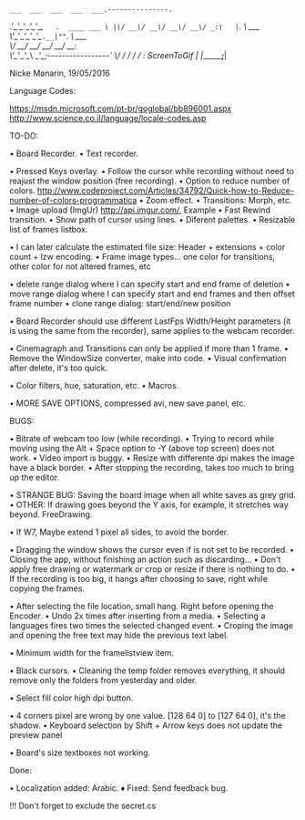 ﻿    ___  ___  ___  ___  ___.---------------.
  .'\__\'\__\'\__\'\__\'\__,`   .  ____ ___ \
  |\/ __\/ __\/ __\/ __\/ _:\   |`.  \  \___ \
   \\'\__\'\__\'\__\'\__\'\_`.__|""`. \  \___ \
    \\/ __\/ __\/ __\/ __\/ __:                \
     \\'\__\'\__\'\__\ \__\'\_;-----------------`
      \\/   \/   \/   \/   \/ :   ScreenToGif   |
       \|______________________;________________|

Nicke Manarin, 19/05/2016

Language Codes:

https://msdn.microsoft.com/pt-br/goglobal/bb896001.aspx
http://www.science.co.il/language/locale-codes.asp

TO-DO:

• Board Recorder.
• Text recorder.

• Pressed Keys overlay.
• Follow the cursor while recording without need to reajust the window position (free recording).
• Option to reduce number of colors.  http://www.codeproject.com/Articles/34792/Quick-how-to-Reduce-number-of-colors-programmatica
• Zoom effect.
• Transitions: Morph, etc.
• Image upload (ImgUr)  http://api.imgur.com/, Example 
• Fast Rewind transition.
• Show path of cursor using lines.
• Diferent palettes.
• Resizable list of frames listbox. 

• I can later calculate the estimated file size: Header + extensions + color count + lzw encoding.
• Frame image types... one color for transitions, other color for not altered frames, etc

• delete range dialog where I can specify start and end frame of deletion
• move range dialog where I can specify start and end frames and then offset frame number
• clone range dialog: start/end/new position

• Board Recorder should use different LastFps Width/Height parameters (it is using the same from the recorder), same applies to the webcam recorder.

• Cinemagraph and Transitions can only be applied if more than 1 frame.
• Remove the WindowSize converter, make into code.
• Visual confirmation after delete, it's too quick.

• Color filters, hue, saturation, etc.
• Macros.

• MORE SAVE OPTIONS, compressed avi, new save panel, etc.

BUGS:

• Bitrate of webcam too low (while recording).
• Trying to record while moving using the Alt + Space option to -Y (above top screen) does not work.
• Video import is buggy.
• Resize with differente dpi makes the image have a black border.
• After stopping the recording, takes too much to bring up the editor.

• STRANGE BUG: Saving the board image when all white saves as grey grid.
• OTHER: If drawing goes beyond the Y axis, for example, it stretches way beyond. FreeDrawing.

• If W7, Maybe extend 1 pixel all sides, to avoid the border.

• Dragging the window shows the cursor even if is not set to be recorded. 
• Closing the app, without finishing an action such as discarding...
• Don't apply free drawing or watermark or crop or resize if there is nothing to do.
• If the recording is too big, it hangs after choosing to save, right while copying the frames.

• After selecting the file location, small hang. Right before opening the Encoder.
• Undo 2x times after inserting from a media.
• Selecting a languages fires two times the selected changed event.
• Croping the image and opening the free text may hide the previous text label.

• Minimum width for the framelistview item.

• Black cursors.
• Cleaning the temp folder removes everything, it should remove only the folders from yesterday and older.

• Select fill color high dpi button.
 
• 4 corners pixel are wrong by one value. [128 64 0] to [127 64 0], it's the shadow.
• Keyboard selection by Shift + Arrow keys does not update the preview panel

• Board's size textboxes not working.

 Done:
 
 • Localization added: Arabic.
 ♦ Fixed: Send feedback bug.

 !!! Don't forget to exclude the secret.cs